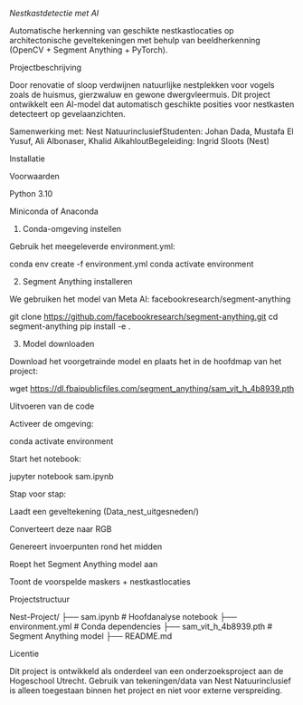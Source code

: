 *Nestkastdetectie met AI*

Automatische herkenning van geschikte nestkastlocaties op architectonische geveltekeningen met behulp van beeldherkenning (OpenCV + Segment Anything + PyTorch).

Projectbeschrijving

Door renovatie of sloop verdwijnen natuurlijke nestplekken voor vogels zoals de huismus, gierzwaluw en gewone dwergvleermuis. Dit project ontwikkelt een AI-model dat automatisch geschikte posities voor nestkasten detecteert op gevelaanzichten.

Samenwerking met: Nest NatuurinclusiefStudenten: Johan Dada, Mustafa El Yusuf, Ali Albonaser, Khalid AlkahloutBegeleiding: Ingrid Sloots (Nest)

Installatie

Voorwaarden

Python 3.10

Miniconda of Anaconda

1. Conda-omgeving instellen

Gebruik het meegeleverde environment.yml:

conda env create -f environment.yml
conda activate environment

2. Segment Anything installeren

We gebruiken het model van Meta AI: facebookresearch/segment-anything

git clone https://github.com/facebookresearch/segment-anything.git
cd segment-anything
pip install -e .

3. Model downloaden

Download het voorgetrainde model en plaats het in de hoofdmap van het project:

wget https://dl.fbaipublicfiles.com/segment_anything/sam_vit_h_4b8939.pth

Uitvoeren van de code

Activeer de omgeving:

conda activate environment

Start het notebook:

jupyter notebook sam.ipynb

Stap voor stap:

Laadt een geveltekening (Data_nest_uitgesneden/)

Converteert deze naar RGB

Genereert invoerpunten rond het midden

Roept het Segment Anything model aan

Toont de voorspelde maskers + nestkastlocaties



Projectstructuur

Nest-Project/
├── sam.ipynb                     # Hoofdanalyse notebook
├── environment.yml              # Conda dependencies
├── sam_vit_h_4b8939.pth         # Segment Anything model
├── README.md                    

Licentie

Dit project is ontwikkeld als onderdeel van een onderzoeksproject aan de Hogeschool Utrecht.
Gebruik van tekeningen/data van Nest Natuurinclusief is alleen toegestaan binnen het project en niet voor externe verspreiding.



